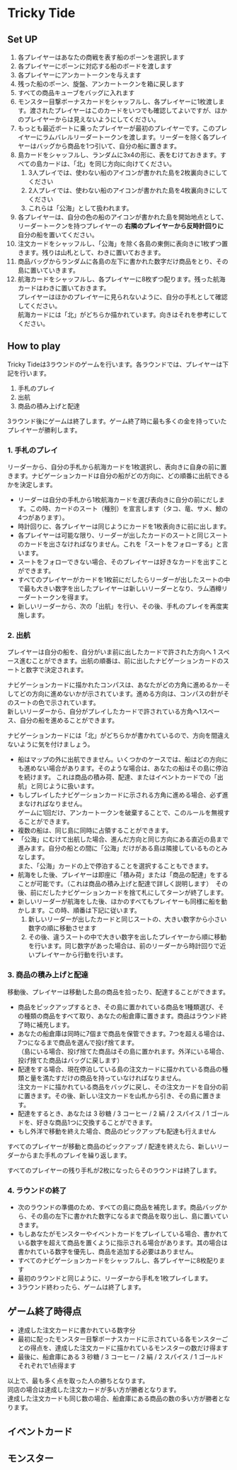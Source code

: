 # Tricky Tide

## Set UP

1. 各プレイヤーはあなたの商戦を表す船のポーンを選択します
2. 各プレイヤーにポーンに対応する船のボードを渡します
3. 各プレイヤーにアンカートークンを与えます
4. 残った船のポーン、旋盤、アンカートークンを箱に戻します
5. すべての商品キューブをバッグに入れます
6. モンスター目撃ボーナスカードをシャッフルし、各プレイヤーに1枚渡します。渡されたプレイヤーはこのカードをいつでも確認してよいですが、ほかのプレイヤーからは見えないようにしてください。
7. もっとも最近ボートに乗ったプレイヤーが最初のプレイヤーです。このプレイヤーにラムバレルリーダートークンを渡します。リーダーを除く各プレイヤーはバッグから商品を1つ引いて、自分の船に置きます。
8. 島カードをシャッフルし、ランダムに3x4の形に、表をむけておきます。すべての島カードは、「北」を同じ方向に向けてください。
   1. 3人プレイでは、使わない船のアイコンが書かれた島を2枚裏向きにしてください
   2. 2人プレイでは、使わない船のアイコンが書かれた島を4枚裏向きにしてください
   3. これらは「公海」として扱われます。
9. 各プレイヤーは、自分の色の船のアイコンが書かれた島を開始地点として、リーダートークンを持つプレイヤーの **右隣のプレイヤーから反時計回りに** 自分の船を置いてください。
10. 注文カードをシャッフルし、「公海」を除く各島の東側に表向きに1枚ずつ置きます。残りは山札として、わきに置いておきます。
11. 商品バッグからランダムに各島の左下に書かれた数字だけ商品をとり、その島に置いていきます。
12. 航海カードをシャッフルし、各プレイヤーに8枚ずつ配ります。残った航海カードはわきに置いておきます。  
プレイヤーはほかのプレイヤーに見られないように、自分の手札として確認してください。  
航海カードには「北」がどちらか描かれています。向きはそれを参考にしてください。


## How to play

Tricky Tideは3ラウンドのゲームを行います。各ラウンドでは、プレイヤーは下記を行います。

1. 手札のプレイ
2. 出航
3. 商品の積み上げと配達

3ラウンド後にゲームは終了します。ゲーム終了時に最も多くの金を持っていたプレイヤーが勝利します。


### 1. 手札のプレイ

リーダーから、自分の手札から航海カードを1枚選択し、表向きに自身の前に置きます。ナビゲーションカードは自分の船がどの方向に、どの順番に出航できるかを決定します。

- リーダーは自分の手札から1枚航海カードを選び表向きに自分の前にだします。この時、カードのスート（種別）を宣言します（タコ、竜、サメ、鯨の4つがあります）。
- 時計回りに、各プレイヤーは同じようにカードを1枚表向きに前に出します。
- 各プレイヤーは可能な限り、リーダーが出したカードのスートと同じスートのカードを出さなければなりません。これを「スートをフォローする」と言います。
- スートをフォローできない場合、そのプレイヤーは好きなカードを出すことができます。
- すべてのプレイヤーがカードを1枚前にだしたらリーダーが出したスートの中で最も大きい数字を出したプレイヤーは新しいリーダーとなり、ラム酒樽リーダートークンを得ます。
- 新しいリーダーから、次の「出航」を行い、その後、手札のプレイを再度実施します。


### 2. 出航

プレイヤーは自分の船を、自分がいま前に出したカードで許された方向へ 1 スペース進むことができます。出航の順番は、前に出したナビゲーションカードのスートと数字で決定されます。

ナビゲーションカードに描かれたコンパスは、あなたがどの方角に進めるか－そしてどの方向に進めないかが示されています。進める方向は、コンパスの針がそのスートの色で示されています。  
新しいリーダーから、自分がプレイしたカードで許されている方角へ1スペース、自分の船を進めることができます。

ナビゲーションカードには「北」がどちらかが書かれているので、方向を間違えないように気を付けましょう。

- 船はマップの外に出航できません。いくつかのケースでは、船はどの方向にも進めない場合があります。そのような場合は、あなたの船はその島に停泊を続けます。
これは商品の積み荷、配達、またはイベントカードでの「出航」と同じように扱います。
- もしプレイしたナビゲーションカードに示される方角に進める場合、必ず進まなければなりません。  
ゲームに1回だけ、アンカートークンを破棄することで、このルールを無視することができます。
- 複数の船は、同じ島に同時に占領することができます。
- 「公海」にむけて出航した場合、進んだ方向と同じ方向にある直近の島まで進みます。自分の船との間に「公海」だけがある島は隣接しているものとみなします。  
また、「公海」カードの上で停泊することを選択することもできます。
- 航海をした後、プレイヤーは即座に「積み荷」または「商品の配達」をすることが可能です。（これは商品の積み上げと配達で詳しく説明します）　その後、前にだしたナビゲーションカードを捨て札にしてターンが終了します。
- 新しいリーダーが航海をした後、ほかのすべてもプレイヤーも同様に船を動かします。この時、順番は下記に従います。
   1. 新しいリーダーが出したカードと同じスートの、大きい数字から小さい数字の順に移動させます
   2. その後、違うスートの中で大きい数字を出したプレイヤーから順に移動を行います。同じ数字があった場合は、前のリーダーから時計回りで近いプレイヤーから行動を行います。


### 3. 商品の積み上げと配達

移動後、プレイヤーは移動した島の商品を拾ったり、配達することができます。

- 商品をピックアップするとき、その島に置かれている商品を1種類選び、その種類の商品をすべて取り、あなたの船倉庫に置きます。商品はラウンド終了時に補充します。
- あなたの船倉庫は同時に7個まで商品を保管できます。7つを超える場合は、7つになるまで商品を選んで投げ捨てます。  
（島にいる場合、投げ捨てた商品はその島に置かれます。外洋にいる場合、投げ捨てた商品はバッグに戻します）
- 配達をする場合、現在停泊している島の注文カードに描かれている商品の種類と量を満たすだけの商品を持っていなければなりません。  
注文カードに描かれている商品をバッグに戻し、その注文カードを自分の前に置きます。その後、新しい注文カードを山札から引き、その島に置きます。
- 配達をするとき、あなたは 3 砂糖 / 3 コーヒー / 2 絹 / 2 スパイス / 1 ゴールドを、好きな商品1つに交換することができます。
- もし外洋で移動を終えた場合、商品のピックアップも配達も行えません

すべてのプレイヤーが移動と商品のピックアップ / 配達を終えたら、新しいリーダーからまた手札のプレイを繰り返します。

すべてのプレイヤーの残り手札が2枚になったらそのラウンドは終了します。


### 4. ラウンドの終了

- 次のラウンドの準備のため、すべての島に商品を補充します。商品バッグから、その島の左下に書かれた数字になるまで商品を取り出し、島に置いていきます。
- もしあなたがモンスターやイベントカードをプレイしている場合、書かれている数字を超えて商品を置くように指示される場合があります。其の場合は書かれている数字を優先し、商品を追加する必要はありません。
- すべてのナビゲーションカードをシャッフルし、各プレイヤーに8枚配ります
- 最初のラウンドと同じように、リーダーから手札を1枚プレイします。
- 3ラウンド終わったら、ゲームは終了します。


## ゲーム終了時得点

- 達成した注文カードに書かれている数字分
- 最初に配ったモンスター目撃ボーナスカードに示されている各モンスターごとの得点を、達成した注文カードに描かれているモンスターの数だけ得ます
- 最後に、船倉庫にある 3 砂糖 / 3 コーヒー / 2 絹 / 2 スパイス / 1 ゴールド それぞれで1点得ます

以上で、最も多く点を取った人の勝ちとなります。  
同店の場合は達成した注文カードが多い方が勝者となります。  
達成した注文カードも同じ数の場合、船倉庫にある商品の数の多い方が勝者となります。


## イベントカード


## モンスター

